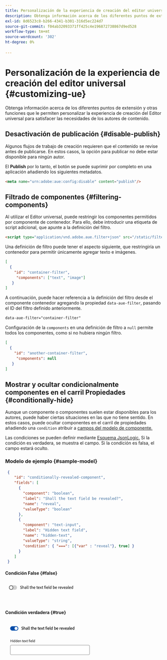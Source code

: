 ```yaml
---
title: Personalización de la experiencia de creación del editor universal
description: Obtenga información acerca de los diferentes puntos de extensión y otras funciones que le permiten personalizar la interfaz de usuario del editor universal para satisfacer las necesidades de los autores de contenido.
exl-id: 8d6523c8-b266-4341-b301-316d5ec224d7
source-git-commit: f04ab32093371ff425c4e196872738867d9ed528
workflow-type: tm+mt
source-wordcount: '302'
ht-degree: 0%

---
```



# Personalización de la experiencia de creación del editor universal {#customizing-ue}

Obtenga información acerca de los diferentes puntos de extensión y otras funciones que le permiten personalizar la experiencia de creación del Editor universal para satisfacer las necesidades de los autores de contenido.

## Desactivación de publicación {#disable-publish}

Algunos flujos de trabajo de creación requieren que el contenido se revise antes de publicarse. En estos casos, la opción para publicar no debe estar disponible para ningún autor.

El **Publish** por lo tanto, el botón se puede suprimir por completo en una aplicación añadiendo los siguientes metadatos.

```html
<meta name="urn:adobe:aue:config:disable" content="publish"/>
```

## Filtrado de componentes {#filtering-components}

Al utilizar el Editor universal, puede restringir los componentes permitidos por componente de contenedor. Para ello, debe introducir una etiqueta de script adicional, que apunte a la definición del filtro.

```html
<script type="application/vnd.adobe.aue.filter+json" src="/static/filter-definition.json"></script>
```

Una definición de filtro puede tener el aspecto siguiente, que restringiría un contenedor para permitir únicamente agregar texto e imágenes.

```json
[
  {
    "id": "container-filter",
     "components": ["text", "image"]
   }
]
```

A continuación, puede hacer referencia a la definición del filtro desde el componente contenedor agregando la propiedad `data-aue-filter`, pasando el ID del filtro definido anteriormente.

```html
data-aue-filter="container-filter"
```

Configuración de la `components` en una definición de filtro a `null` permite todos los componentes, como si no hubiera ningún filtro.

```json
[
  {
    "id": "another-container-filter",
     "components": null
   }
]
```

## Mostrar y ocultar condicionalmente componentes en el carril Propiedades {#conditionally-hide}

Aunque un componente o componentes suelen estar disponibles para los autores, puede haber ciertas situaciones en las que no tiene sentido. En estos casos, puede ocultar componentes en el carril de propiedades añadiendo una `condition` atribuir a [campos del modelo de componente.](/help/implementing/universal-editor/field-types.md#fields)

Las condiciones se pueden definir mediante [Esquema JsonLogic.](https://jsonlogic.com/) Si la condición es verdadera, se muestra el campo. Si la condición es falsa, el campo estará oculto.

### Modelo de ejemplo {#sample-model}

```json
 {
    "id": "conditionally-revealed-component",
    "fields": [
      {
        "component": "boolean",
        "label": "Shall the text field be revealed?",
        "name": "reveal",
        "valueType": "boolean"
      },
      {
        "component": "text-input",
        "label": "Hidden text field",
        "name": "hidden-text",
        "valueType": "string",
        "condition": { "===": [{"var" : "reveal"}, true] }
      }
    ]
 }
```

#### Condición False {#false}

![Campo de texto oculto](assets/hidden.png)

#### Condición verdadera {#true}

![Campo de texto mostrado](assets/shown.png)
